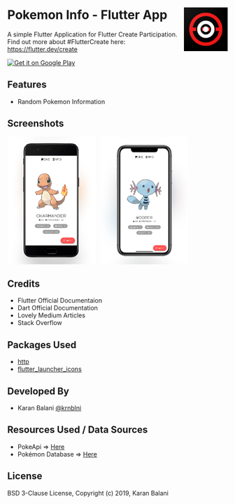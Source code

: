 # Pokemon Info - Flutter App <img src="/assets/icon_app.png" align="right" width="100" height="100" />

A simple Flutter Application for Flutter Create Participation.
Find out more about #FlutterCreate here: https://flutter.dev/create

<a href=''><img alt='Get it on Google Play' src='https://play.google.com/intl/en_us/badges/images/generic/en_badge_web_generic.png' height=90px/></a>

## Features
 - Random Pokemon Information
 
## Screenshots
<img src="/assets/ssAndroid.png" width="40%">&ensp; <img src="/assets/ssiOS.png" width="40%">
 
## Credits
 - Flutter Official Documentaion
 - Dart Official Documentation
 - Lovely Medium Articles
 - Stack Overflow
 
## Packages Used
 - [http](https://pub.dartlang.org/packages/http)
 - [flutter_launcher_icons](https://pub.dartlang.org/packages/flutter_launcher_icons)
 
## Developed By
 - Karan Balani [@krnblni](https://www.github.com/krnblni/)

## Resources Used / Data Sources
 - PokeApi => [Here](https://pokeapi.co/)
 - Pokémon Database => [Here](https://pokemondb.net/)

## License
BSD 3-Clause License,
Copyright (c) 2019, Karan Balani
